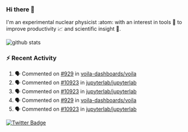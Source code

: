 ### Hi there 👋 

I'm an experimental nuclear physicist :atom: with an interest in tools :wrench: to improve productivity :chart_with_upwards_trend: and scientific insight :telescope:.

![github stats](https://github-readme-stats.vercel.app/api?username=agoose77&show_icons=true&hide_rank=true&hide_title=true&bg_color=30,e76445,904e95&text_color=efe3ec&icon_color=efe3ec)
<!--
**agoose77/agoose77** is a ✨ _special_ ✨ repository because its `README.md` (this file) appears on your GitHub profile.

Here are some ideas to get you started:

- 🔭 I’m currently working on ...
- 🌱 I’m currently learning ...
- 👯 I’m looking to collaborate on ...
- 🤔 I’m looking for help with ...
- 💬 Ask me about ...
- 📫 How to reach me: ...
- 😄 Pronouns: ...
- ⚡ Fun fact: ...
-->

### :zap: Recent Activity
<!--START_SECTION:activity-->
1. 🗣 Commented on [#929](https://github.com/voila-dashboards/voila/issues/929) in [voila-dashboards/voila](https://github.com/voila-dashboards/voila)
2. 🗣 Commented on [#10923](https://github.com/jupyterlab/jupyterlab/issues/10923) in [jupyterlab/jupyterlab](https://github.com/jupyterlab/jupyterlab)
3. 🗣 Commented on [#10923](https://github.com/jupyterlab/jupyterlab/issues/10923) in [jupyterlab/jupyterlab](https://github.com/jupyterlab/jupyterlab)
4. 🗣 Commented on [#929](https://github.com/voila-dashboards/voila/issues/929) in [voila-dashboards/voila](https://github.com/voila-dashboards/voila)
5. 🗣 Commented on [#10923](https://github.com/jupyterlab/jupyterlab/issues/10923) in [jupyterlab/jupyterlab](https://github.com/jupyterlab/jupyterlab)
<!--END_SECTION:activity-->


[![Twitter Badge](https://img.shields.io/twitter/follow/agoose77?style=flat-square&logo=Twitter&logoColor=white&color=cornflowerblue)](https://twitter.com/agoose77)
